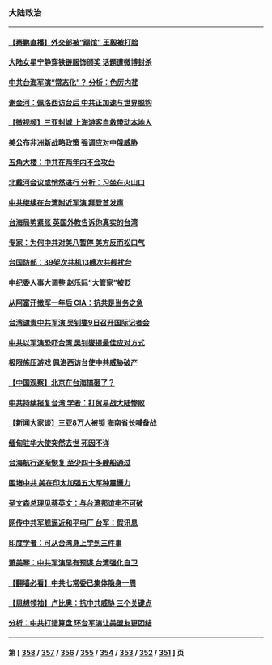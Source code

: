 ### 大陆政治
---
#### [【秦鹏直播】外交部被“踢馆” 王毅被打脸](../../pages/ncid277/n13798303.md) 
#### [大陆女星宁静穿铁链服饰颁奖 话题遭微博封杀](../../pages/ncid277/n13798375.md) 
#### [中共台海军演“常态化”？ 分析：色厉内荏](../../pages/ncid277/n13798313.md) 
#### [谢金河：佩洛西访台后 中共正加速与世界脱钩](../../pages/ncid277/n13798195.md) 
#### [【微视频】三亚封城 上海游客自救带动本地人](../../pages/ncid277/n13798298.md) 
#### [美公布非洲新战略政策 强调应对中俄威胁](../../pages/ncid277/n13798330.md) 
#### [五角大楼：中共在两年内不会攻台](../../pages/ncid277/n13798354.md) 
#### [北戴河会议或悄然进行 分析：习坐在火山口](../../pages/ncid277/n13798123.md) 
#### [中共继续在台湾附近军演 拜登首发声](../../pages/ncid277/n13798310.md) 
#### [台海局势紧张 英国外教告诉你真实的台湾](../../pages/ncid277/n13798341.md) 
#### [专家：为何中共对美八暂停 美方反而松口气](../../pages/ncid277/n13798323.md) 
#### [台国防部：39架次共机13艘次共舰扰台](../../pages/ncid277/n13798328.md) 
#### [中纪委人事大调整 赵乐际“大管家”被贬](../../pages/ncid277/n13798325.md) 
#### [从阿富汗撤军一年后 CIA：抗共是当务之急](../../pages/ncid277/n13798224.md) 
#### [台湾谴责中共军演 吴钊燮9日召开国际记者会](../../pages/ncid277/n13798300.md) 
#### [中共以军演恐吓台湾 吴钊燮提最佳应对方式](../../pages/ncid277/n13798312.md) 
#### [极限施压游戏 佩洛西访台使中共威胁破产](../../pages/ncid277/n13798285.md) 
#### [【中国观察】北京在台海搞砸了？](../../pages/ncid277/n13798026.md) 
#### [中共持续报复台湾 学者：打贸易战大陆惨败](../../pages/ncid277/n13798316.md) 
#### [【新闻大家谈】三亚8万人被锁 海南省长喊备战](../../pages/ncid277/n13798237.md) 
#### [缅甸驻华大使突然去世 死因不详](../../pages/ncid277/n13798129.md) 
#### [台海航行逐渐恢复 至少四十多艘船通过](../../pages/ncid277/n13798173.md) 
#### [围堵中共 美在印太加强五大军种震慑力](../../pages/ncid277/n13798047.md) 
#### [圣文森总理见蔡英文：与台湾邦谊牢不可破](../../pages/ncid277/n13798032.md) 
#### [网传中共军舰逼近和平电厂 台军：假讯息](../../pages/ncid277/n13797836.md) 
#### [印度学者：可从台湾身上学到三件事](../../pages/ncid277/n13797880.md) 
#### [萧美琴：中共军演早有预谋 台湾强化自卫](../../pages/ncid277/n13797903.md) 
#### [【翻墙必看】中共七常委已集体隐身一周](../../pages/ncid277/n13797776.md) 
#### [【思想领袖】卢比奥：抗中共威胁 三个关键点](../../pages/ncid277/n13782442.md) 
#### [分析：中共打错算盘 环台军演让美盟友更团结](../../pages/ncid277/n13797669.md) 

---
#### 第 [ [358](./358.md) / [357](./357.md) / [356](./356.md) / [355](./355.md) / [354](./354.md) / [353](./353.md) / [352](./352.md) / [351](./351.md) ] 页
